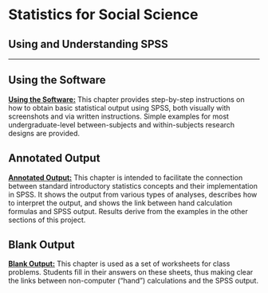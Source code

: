 # Statistics for Social Science

## Using and Understanding SPSS

---

## Using the Software

[**Using the Software:**](./using-software/) This chapter provides step-by-step instructions on how to obtain basic statistical output using SPSS, both visually with screenshots and via written instructions. Simple examples for most undergraduate-level between-subjects and within-subjects research designs are provided.

## Annotated Output

[**Annotated Output:**](./annotated-output/) This chapter is intended to facilitate the connection between standard introductory statistics concepts and their implementation in SPSS. It shows the output from various types of analyses, describes how to interpret the output, and shows the link between hand calculation formulas and SPSS output. Results derive from the examples in the other sections of this project.

## Blank Output

[**Blank Output:**](./blank-output/) This chapter is used as a set of worksheets for class problems. Students fill in their answers on these sheets, thus making clear the links between non-computer (“hand”) calculations and the SPSS output.
